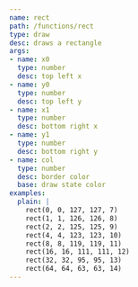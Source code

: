 ```yaml
---
name: rect
path: /functions/rect
type: draw
desc: draws a rectangle
args:
- name: x0
  type: number
  desc: top left x
- name: y0
  type: number
  desc: top left y
- name: x1
  type: number
  desc: bottom right x
- name: y1
  type: number
  desc: bottom right y
- name: col
  type: number
  desc: border color
  base: draw state color
examples:
  plain: |
    rect(0, 0, 127, 127, 7)
    rect(1, 1, 126, 126, 8)
    rect(2, 2, 125, 125, 9)
    rect(4, 4, 123, 123, 10)
    rect(8, 8, 119, 119, 11)
    rect(16, 16, 111, 111, 12)
    rect(32, 32, 95, 95, 13)
    rect(64, 64, 63, 63, 14)
---
```


